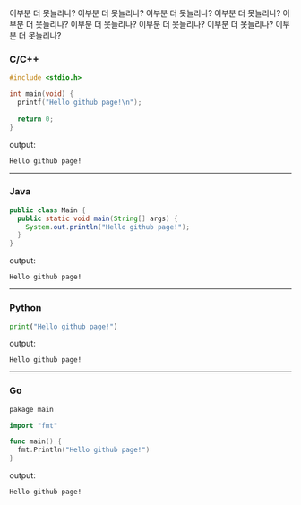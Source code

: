 이부분 더 못늘리나? 이부분 더 못늘리나? 이부분 더 못늘리나? 이부분 더 못늘리나? 이부분 더 못늘리나? 이부분 더 못늘리나? 이부분 더 못늘리나? 이부분 더 못늘리나? 이부분 더 못늘리나?
### C/C++
```c
#include <stdio.h>

int main(void) {
  printf("Hello github page!\n");
  
  return 0;
}
```
output:
```
Hello github page!
```

- - -

### Java
```java
public class Main {
  public static void main(String[] args) {
    System.out.println("Hello github page!");
  }
}
```
output:
```
Hello github page!
```

- - -

### Python
```python
print("Hello github page!")
```
output:
```
Hello github page!
```

- - -

### Go
```go
pakage main

import "fmt"

func main() {
  fmt.Println("Hello github page!")
}
```
output:
```
Hello github page!
```
